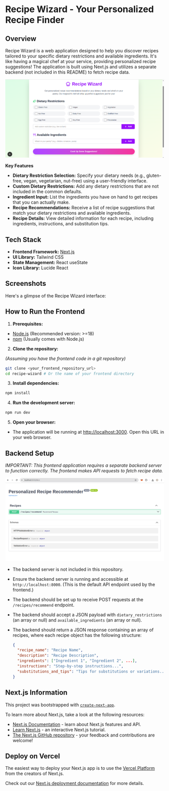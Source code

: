 # Recipe Wizard - Your Personalized Recipe Finder

## Overview

Recipe Wizard is a web application designed to help you discover recipes tailored to your specific dietary restrictions and available ingredients. It's like having a magical chef at your service, providing personalized recipe suggestions! The application is built using Next.js and utilizes a separate backend (not included in this README) to fetch recipe data.

![Recipe Wizard Overview](./recipe-wizard/public/recipe-wizard.png)

**Key Features**

- **Dietary Restriction Selection:** Specify your dietary needs (e.g., gluten-free, vegan, vegetarian, nut-free) using a user-friendly interface.
- **Custom Dietary Restrictions:** Add any dietary restrictions that are not included in the common defaults.
- **Ingredient Input:** List the ingredients you have on hand to get recipes that you can actually make.
- **Recipe Recommendations:** Receive a list of recipe suggestions that match your dietary restrictions and available ingredients.
- **Recipe Details:** View detailed information for each recipe, including ingredients, instructions, and substitution tips.

## Tech Stack

- **Frontend Framework:** [Next.js](https://nextjs.org/)
- **UI Library:** Tailwind CSS
- **State Management:** React useState
- **Icon Library:** Lucide React

## Screenshots

Here's a glimpse of the Recipe Wizard interface:

## How to Run the Frontend

1.  **Prerequisites:**

- [Node.js](https://nodejs.org/) (Recommended version: >=18)
- [npm](https://www.npmjs.com/) (Usually comes with Node.js)

2.  **Clone the repository:**

_(Assuming you have the frontend code in a git repository)_

```bash
git clone <your_frontend_repository_url>
cd recipe-wizard # Or the name of your frontend directory
```

3.  **Install dependencies:**

```bash
npm install
```

4.  **Run the development server:**

```bash
npm run dev
```

5.  **Open your browser:**

- The application will be running at [http://localhost:3000](http://localhost:3000). Open this URL in your web browser.

## Backend Setup

_IMPORTANT: This frontend application requires a separate backend server to function correctly. The frontend makes API requests to fetch recipe data._

![Recipe Wizard Backend Overview](./recipe-wizard/public/recipe-backend.png)

- The backend server is not included in this repository.
- Ensure the backend server is running and accessible at `http://localhost:8000`. (This is the default API endpoint used by the frontend.)
- The backend should be set up to receive POST requests at the `/recipes/recommend` endpoint.
- The backend should accept a JSON payload with `dietary_restrictions` (an array or null) and `available_ingredients` (an array or null).
- The backend should return a JSON response containing an array of recipes, where each recipe object has the following structure:

  ```json
  {
    "recipe_name": "Recipe Name",
    "description": "Recipe Description",
    "ingredients": ["Ingredient 1", "Ingredient 2", ...],
    "instructions": "Step-by-step instructions...",
    "substitutions_and_tips": "Tips for substitutions or variations..."
  }
  ```

## Next.js Information

This project was bootstrapped with [`create-next-app`](https://nextjs.org/docs/app/api-reference/cli/create-next-app).

To learn more about Next.js, take a look at the following resources:

- [Next.js Documentation](https://nextjs.org/docs) - learn about Next.js features and API.
- [Learn Next.js](https://nextjs.org/learn) - an interactive Next.js tutorial.
- [The Next.js GitHub repository](https://github.com/vercel/next.js) - your feedback and contributions are welcome!

## Deploy on Vercel

The easiest way to deploy your Next.js app is to use the [Vercel Platform](https://vercel.com/new?utm_medium=default-template&filter=next.js&utm_source=create-next-app&utm_campaign=create-next-app-readme) from the creators of Next.js.

Check out our [Next.js deployment documentation](https://nextjs.org/docs/app/building-your-application/deploying) for more details.
